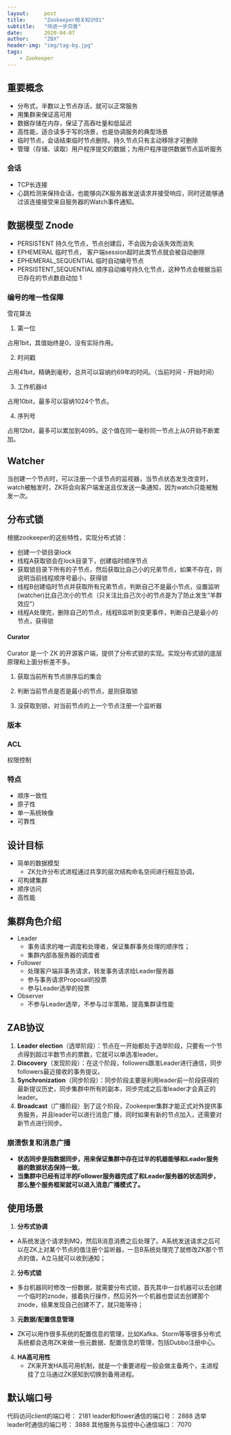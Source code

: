 ```yaml
---
layout:     post
title:      "Zookeeper相关知识01"
subtitle:   "待进一步完善"
date:       2020-04-07
author:     "ZBX"
header-img: "img/tag-bg.jpg"
tags:
    - Zookeeper
---
```


## 重要概念

- 分布式，半数以上节点存活，就可以正常服务
- 用集群来保证高可用
- 数据存储在内存，保证了高吞吐量和低延迟
- 高性能，适合读多于写的场景，也是协调服务的典型场景
- 临时节点，会话结束临时节点删除。持久节点只有主动移除才可删除
- 管理（存储、读取）用户程序提交的数据；为用户程序提供数据节点监听服务

### 会话

- TCP长连接
- 心跳检测来保持会话，也能够向ZK服务器发送请求并接受响应，同时还能够通过该连接接受来自服务器的Watch事件通知。

## 数据模型 Znode

- PERSISTENT 持久化节点，节点创建后，不会因为会话失效而消失
- EPHEMERAL 临时节点， 客户端session超时此类节点就会被自动删除
- EPHEMERAL_SEQUENTIAL 临时自动编号节点
- PERSISTENT_SEQUENTIAL 顺序自动编号持久化节点，这种节点会根据当前已存在的节点数自动加 1

### 编号的唯一性保障

雪花算法

1. 第一位

占用1bit，其值始终是0，没有实际作用。

2. 时间戳

占用41bit，精确到毫秒，总共可以容纳约69年的时间。（当前时间 - 开始时间）

3. 工作机器id

占用10bit，最多可以容纳1024个节点。	

4. 序列号

占用12bit，最多可以累加到4095。这个值在同一毫秒同一节点上从0开始不断累加。



## Watcher

当创建一个节点时，可以注册一个该节点的监视器，当节点状态发生改变时，watch被触发时，ZK将会向客户端发送且仅发送一条通知，因为watch只能被触发一次。

## 分布式锁

根据zookeeper的这些特性，实现分布式锁：

- 创建一个锁目录lock
- 线程A获取锁会在lock目录下，创建临时顺序节点
- 获取锁目录下所有的子节点，然后获取比自己小的兄弟节点，如果不存在，则说明当前线程顺序号最小，获得锁
- 线程B创建临时节点并获取所有兄弟节点，判断自己不是最小节点，设置监听(watcher)比自己次小的节点（只关注比自己次小的节点是为了防止发生“羊群效应”）
- 线程A处理完，删除自己的节点，线程B监听到变更事件，判断自己是最小的节点，获得锁

#### Curator

Curator 是一个 ZK 的开源客户端，提供了分布式锁的实现。实现分布式锁的底层原理和上面分析差不多。

1. 获取当前所有节点排序后的集合 

2. 判断当前节点是否是最小的节点，是则获取锁

3. 没获取到锁，对当前节点的上一个节点注册一个监听器 

### 版本

### ACL

权限控制

### 特点

- 顺序一致性
- 原子性
- 单一系统映像
- 可靠性

## 设计目标

- 简单的数据模型
  - ZK允许分布式进程通过共享的层次结构命名空间进行相互协调，
- 可构建集群
- 顺序访问
- 高性能

## 集群角色介绍

- Leader
  - 事务请求的唯一调度和处理者，保证集群事务处理的顺序性；
  - 集群内部各服务器的调度者
- Follower
  - 处理客户端非事务请求，转发事务请求给Leader服务器
  - 参与事务请求Proposal的投票
  - 参与Leader选举的投票
- Observer
  - 不参与Leader选举，不参与过半策略，提高集群读性能

## ZAB协议

1. **Leader election**（选举阶段）：节点在一开始都处于选举阶段，只要有一个节点得到超过半数节点的票数，它就可以单选准leader。
2. **Discovery**（发现阶段）：在这个阶段，followers跟准Leader进行通信，同步followers最近接收的事务提议。
3. **Synchronization**（同步阶段）：同步阶段主要是利用leader前一阶段获得的最新提议历史，同步集群中所有的副本，同步完成之后准leader才会真正的leader。
4. **Broadcast**（广播阶段）到了这个阶段，Zookeeper集群才能正式对外提供事务服务，并且leader可以进行消息广播，同时如果有新的节点加入，还需要对新节点进行同步。

### 崩溃恢复和消息广播

- **状态同步是指数据同步，用来保证集群中存在过半的机器能够和Leader服务器的数据状态保持一致**。
- **当集群中已经有过半的Follower服务器完成了和Leader服务器的状态同步，那么整个服务框架就可以进入消息广播模式了。**

## 使用场景

1. **分布式协调**	
- A系统发送个请求到MQ，然后B消息消费之后处理了。A系统发送请求之后可以在ZK上对某个节点的值注册个监听器，一旦B系统处理完了就修改ZK那个节点的值，A立马就可以收到通知；
2. **分布式锁**
- 多台机器同时修改一份数据，就需要分布式锁，首先其中一台机器可以去创建一个临时的znode，接着执行操作，然后另外一个机器也尝试去创建那个znode，结果发现自己创建不了，就只能等待；
3. **元数据/配置信息管理**
- ZK可以用作很多系统的配置信息的管理，比如Kafka、Storm等等很多分布式系统都会选用ZK来做一些元数据、配置信息的管理，包括Dubbo注册中心。
4. **HA高可用性**
   - ZK来开发HA高可用机制，就是一个重要进程一般会做主备两个，主进程挂了立马通过ZK感知到切换到备用进程。

## 默认端口号

代码访问client的端口号： 2181
leader和flower通信的端口号： 2888
选举leader时通信的端口号： 3888
其他服务与监控中心通信端口： 7070